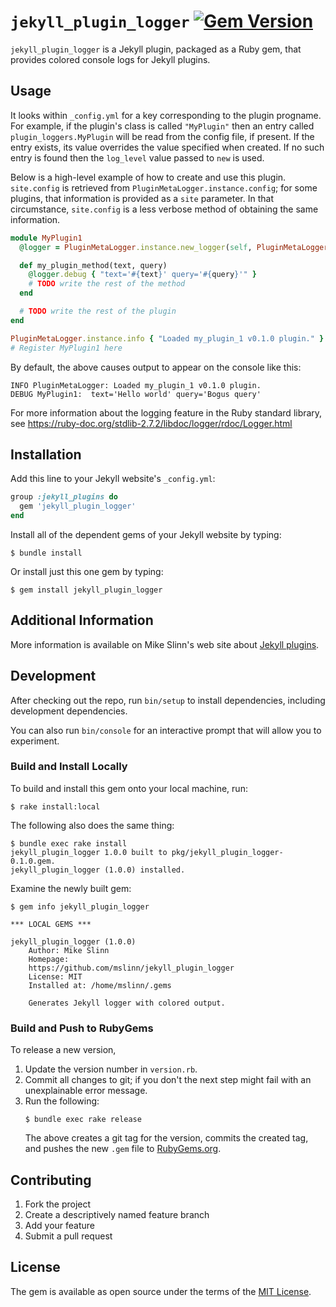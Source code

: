 `jekyll_plugin_logger`
[![Gem Version](https://badge.fury.io/rb/jekyll_plugin_logger.svg)](https://badge.fury.io/rb/jekyll_plugin_logger)
===========

`jekyll_plugin_logger` is a Jekyll plugin, packaged as a Ruby gem, that provides colored console logs for Jekyll plugins.


## Usage

It looks within `_config.yml` for a key corresponding to the plugin progname.
For example, if the plugin's class is called `"MyPlugin"` then an entry called `plugin_loggers.MyPlugin`
will be read from the config file, if present.
If the entry exists, its value overrides the value specified when created.
If no such entry is found then the `log_level` value passed to `new` is used.

Below is a high-level example of how to create and use this plugin.
`site.config` is retrieved from `PluginMetaLogger.instance.config`;
for some plugins, that information is provided as a `site` parameter.
In that circumstance, `site.config` is a less verbose method of obtaining the same information.

```ruby
module MyPlugin1
  @logger = PluginMetaLogger.instance.new_logger(self, PluginMetaLogger.instance.config)

  def my_plugin_method(text, query)
    @logger.debug { "text='#{text}' query='#{query}'" }
    # TODO write the rest of the method
  end

  # TODO write the rest of the plugin
end

PluginMetaLogger.instance.info { "Loaded my_plugin_1 v0.1.0 plugin." }
# Register MyPlugin1 here
```

By default, the above causes output to appear on the console like this:

```
INFO PluginMetaLogger: Loaded my_plugin_1 v0.1.0 plugin.
DEBUG MyPlugin1:  text='Hello world' query='Bogus query'
```

For more information about the logging feature in the Ruby standard library,
see https://ruby-doc.org/stdlib-2.7.2/libdoc/logger/rdoc/Logger.html



## Installation

Add this line to your Jekyll website's `_config.yml`:

```ruby
group :jekyll_plugins do
  gem 'jekyll_plugin_logger'
end
```

Install all of the dependent gems of your Jekyll website by typing:

    $ bundle install

Or install just this one gem by typing:

    $ gem install jekyll_plugin_logger


## Additional Information
More information is available on Mike Slinn's web site about
[Jekyll plugins](https://www.mslinn.com/blog/index.html#Jekyll).


## Development

After checking out the repo, run `bin/setup` to install dependencies, including development dependencies.

You can also run `bin/console` for an interactive prompt that will allow you to experiment.

### Build and Install Locally
To build and install this gem onto your local machine, run:
```shell
$ rake install:local
```

The following also does the same thing:
```shell
$ bundle exec rake install
jekyll_plugin_logger 1.0.0 built to pkg/jekyll_plugin_logger-0.1.0.gem.
jekyll_plugin_logger (1.0.0) installed.
```

Examine the newly built gem:
```shell
$ gem info jekyll_plugin_logger

*** LOCAL GEMS ***

jekyll_plugin_logger (1.0.0)
    Author: Mike Slinn
    Homepage:
    https://github.com/mslinn/jekyll_plugin_logger
    License: MIT
    Installed at: /home/mslinn/.gems

    Generates Jekyll logger with colored output.
```

### Build and Push to RubyGems
To release a new version,
  1. Update the version number in `version.rb`.
  2. Commit all changes to git; if you don't the next step might fail with an unexplainable error message.
  3. Run the following:
     ```shell
     $ bundle exec rake release
     ```
     The above creates a git tag for the version, commits the created tag,
     and pushes the new `.gem` file to [RubyGems.org](https://rubygems.org).


## Contributing

1. Fork the project
2. Create a descriptively named feature branch
3. Add your feature
4. Submit a pull request


## License

The gem is available as open source under the terms of the [MIT License](https://opensource.org/licenses/MIT).
